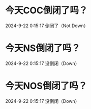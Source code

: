 # 今天COC倒闭了吗？

2024-9-22 0:15:17 倒闭了（Not Down）

# 今天NS倒闭了吗？

2024-9-22 0:15:17 没倒闭（Down）

# 今天NOS倒闭了吗？

2024-9-22 0:15:17 没倒闭（Down）

